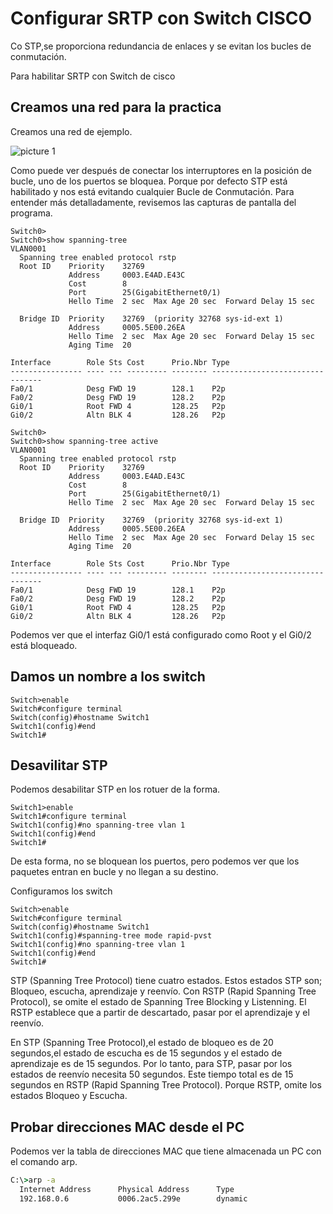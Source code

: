 # Configurar SRTP con Switch CISCO

Co STP,se proporciona redundancia de enlaces y se evitan los bucles de conmutación.

Para habilitar SRTP con Switch de cisco

## Creamos una red para la practica

Creamos una red de ejemplo.

![picture 1](Images/RSTP.png)  

Como puede ver después de conectar los interruptores en la posición de bucle, uno de los puertos se bloquea. Porque por defecto STP está habilitado y nos está evitando cualquier Bucle de Conmutación.
Para entender más detalladamente, revisemos las capturas de pantalla del programa.

``` cisco ios
Switch0>
Switch0>show spanning-tree
VLAN0001
  Spanning tree enabled protocol rstp
  Root ID    Priority    32769
             Address     0003.E4AD.E43C
             Cost        8
             Port        25(GigabitEthernet0/1)
             Hello Time  2 sec  Max Age 20 sec  Forward Delay 15 sec

  Bridge ID  Priority    32769  (priority 32768 sys-id-ext 1)
             Address     0005.5E00.26EA
             Hello Time  2 sec  Max Age 20 sec  Forward Delay 15 sec
             Aging Time  20

Interface        Role Sts Cost      Prio.Nbr Type
---------------- ---- --- --------- -------- --------------------------------
Fa0/1            Desg FWD 19        128.1    P2p
Fa0/2            Desg FWD 19        128.2    P2p
Gi0/1            Root FWD 4         128.25   P2p
Gi0/2            Altn BLK 4         128.26   P2p
```

``` cisco ios
Switch0>
Switch0>show spanning-tree active
VLAN0001
  Spanning tree enabled protocol rstp
  Root ID    Priority    32769
             Address     0003.E4AD.E43C
             Cost        8
             Port        25(GigabitEthernet0/1)
             Hello Time  2 sec  Max Age 20 sec  Forward Delay 15 sec

  Bridge ID  Priority    32769  (priority 32768 sys-id-ext 1)
             Address     0005.5E00.26EA
             Hello Time  2 sec  Max Age 20 sec  Forward Delay 15 sec
             Aging Time  20

Interface        Role Sts Cost      Prio.Nbr Type
---------------- ---- --- --------- -------- --------------------------------
Fa0/1            Desg FWD 19        128.1    P2p
Fa0/2            Desg FWD 19        128.2    P2p
Gi0/1            Root FWD 4         128.25   P2p
Gi0/2            Altn BLK 4         128.26   P2p
```

Podemos ver que el interfaz Gi0/1 está configurado como Root y el Gi0/2 está bloqueado.

## Damos un nombre a los switch

``` cisco ios
Switch>enable
Switch#configure terminal
Switch(config)#hostname Switch1
Switch1(config)#end
Switch1#
```

## Desavilitar STP

Podemos desabilitar STP en los rotuer de la forma.

``` cisco ios
Switch1>enable
Switch1#configure terminal
Switch1(config)#no spanning-tree vlan 1
Switch1(config)#end
Switch1#
```

De esta forma, no se bloquean los puertos,
pero podemos ver que los paquetes entran en bucle y no llegan a su destino.




Configuramos los switch

``` cisco ios
Switch>enable
Switch#configure terminal
Switch(config)#hostname Switch1
Switch1(config)#spanning-tree mode rapid-pvst
Switch1(config)#no spanning-tree vlan 1
Switch1(config)#end
Switch1#
```

STP (Spanning Tree Protocol) tiene cuatro estados. Estos estados STP son; Bloqueo, escucha, aprendizaje y reenvío. Con RSTP (Rapid Spanning Tree Protocol), se omite el estado de Spanning Tree Blocking y Listenning. El RSTP establece que a partir de descartado, pasar por el aprendizaje y el reenvío.

En STP (Spanning Tree Protocol),el estado de bloqueo es de 20 segundos,el estado de escucha es de 15 segundos y el estado de aprendizaje es de 15 segundos. Por lo tanto, para STP, pasar por los estados de reenvío necesita 50 segundos. Este tiempo total es de 15 segundos en RSTP (Rapid Spanning Tree Protocol). Porque RSTP, omite los estados Bloqueo y Escucha.

## Probar direcciones MAC desde el PC

Podemos ver la tabla de direcciones MAC que tiene almacenada un PC con el comando arp.

``` cmd
C:\>arp -a
  Internet Address      Physical Address      Type
  192.168.0.6           0006.2ac5.299e        dynamic
```
